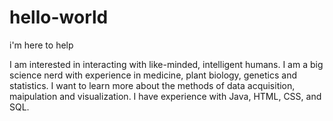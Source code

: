 # hello-world
i'm here to help

I am interested in interacting with like-minded, intelligent humans. 
I am a big science nerd with experience in medicine, plant biology, genetics and statistics. 
I want to learn more about the methods of data acquisition, maipulation and visualization. 
I have experience with Java, HTML, CSS, and SQL.
